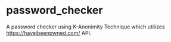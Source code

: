 # password_checker

A password checker using K-Anonimity Technique which utilizes https://haveibeenpwned.com/ API.
